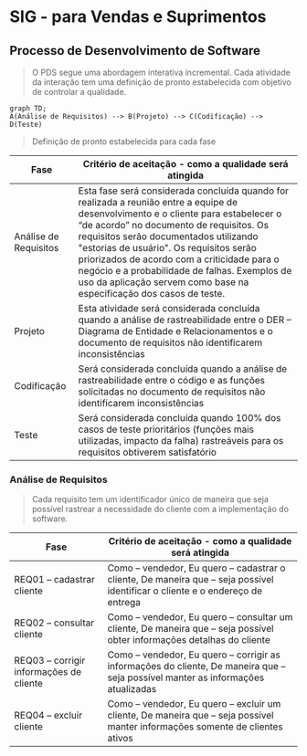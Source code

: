 # SIG - para Vendas e Suprimentos

## Processo de Desenvolvimento de Software
> O PDS segue uma abordagem interativa incremental. Cada atividade da interação tem uma definição de pronto estabelecida com objetivo de controlar a qualidade. 
```mermaid
graph TD;
A(Análise de Requisitos) --> B(Projeto) --> C(Codificação) --> D(Teste) 
```
> Definição de pronto estabelecida para cada fase

| Fase | Critério de aceitação - como a qualidade será atingida |
| ------------ | ------------------------------------------------------------------------ |
| Análise de Requisitos | Esta fase será considerada concluída quando for realizada a reunião entre a equipe de desenvolvimento e o cliente para estabelecer o “de acordo” no documento de requisitos. Os requisitos serão documentados utilizando "estorias de usuário". Os requisitos serão priorizados de acordo com a criticidade para o negócio e a probabilidade de falhas. Exemplos de uso da aplicação servem como base na especificação dos casos de teste. |
| Projeto | Esta atividade será considerada concluída quando a análise de rastreabilidade entre o DER – Diagrama de Entidade e Relacionamentos e o documento de requisitos não identificarem inconsistências  |
| Codificação |Será considerada concluída quando a análise de rastreabilidade entre o código e as funções solicitadas no documento de requisitos não identificarem inconsistências   |
| Teste | Será considerada concluída quando 100% dos casos de teste prioritários (funções mais utilizadas, impacto da falha) rastreáveis para os requisitos obtiverem satisfatório   |

### Análise de Requisitos

> Cada requisito tem um identificador único de maneira que seja possível rastrear a necessidade do cliente com a implementação do software.

| Fase | Critério de aceitação - como a qualidade será atingida |
| ------------ | ------------------------------------------------------------------------ |
| REQ01 – cadastrar cliente | Como – vendedor, Eu quero – cadastrar o cliente, De maneira que – seja possível identificar o cliente e o endereço de entrega |
| REQ02 – consultar cliente | Como – vendedor, Eu quero – consultar um cliente, De maneira que – seja possível obter informações detalhas do cliente |
| REQ03 – corrigir informações de cliente | Como – vendedor, Eu quero – corrigir as informações do cliente, De maneira que – seja possível manter as informações atualizadas |
| REQ04 – excluir cliente | Como – vendedor, Eu quero – excluir um cliente, De maneira que – seja possível manter informações somente de clientes ativos |


